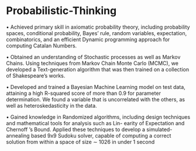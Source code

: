 # Probabilistic-Thinking
• Achieved primary skill in axiomatic probability theory, including probability spaces, conditional probability, Bayes’ rule, random
variables, expectation, combinatorics, and an efficient Dynamic programming approach for computing Catalan Numbers.

• Obtained an understanding of Stochastic processes as well as Markov Chains. Using techniques from Markov Chain Monte
Carlo (MCMC), we developed a Text-generation algorithm that was then trained on a collection of Shakespeare’s works.

• Developed and trained a Bayesian Machine Learning model on test data, attaining a high R-squared score of more than 0.9
for parameter determination. We found a variable that is uncorrelated with the others, as well as heteroskedasticity in the data.

• Gained knowledge in Randomized algorithms, including design techniques and mathematical tools for analysis such as Lin-
earity of Expectation and Chernoff ’s Bound. Applied these techniques to develop a simulated-annealing based 9x9 Sudoku
solver, capable of computing a correct solution from within a space of size ∼ 1026 in under 1 second
